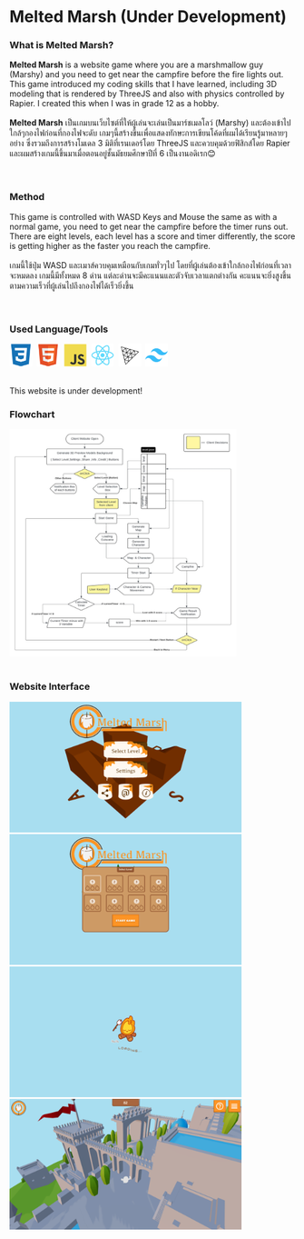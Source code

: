 # Melted Marsh (Under Development)

### What is Melted Marsh?
**Melted Marsh** is a website game where you are a marshmallow guy (Marshy) and you need to get near the campfire before the fire lights out. This game introduced my coding skills that I have learned, including 3D modeling that is rendered by ThreeJS and also with physics controlled by Rapier. I created this when I was in grade 12 as a hobby.
<br>  
**Melted Marsh** เป็นเกมบนเว็บไซต์ที่ให้ผู้เล่นจะเล่นเป็นมาร์ชเมลโลว์ (Marshy) และต้องเข้าไปใกล้ๆกองไฟก่อนที่กองไฟจะดับ เกมๆนี้สร้างขึ้นเพื่อแสดงทักษะการเขียนโค้ดที่ผมได้เรียนรู้มาหลายๆอย่าง ซึ่งรวมถึงการสร้างโมเดล 3 มิติที่เรนเดอร์โดย ThreeJS และควบคุมด้วยฟิสิกส์โดย Rapier และผมสร้างเกมนี้ขึ้นมาเมื่อตอนอยู่ชั้นมัธยมศึกษาปีที่ 6 เป็นงานอดิเรก😊
<br>
<br>
<br>
### Method
This game is controlled with WASD Keys and Mouse the same as with a normal game, you need to get near the campfire before the timer runs out. There are eight levels, each level has a score and timer differently, the score is getting higher as the faster you reach the campfire. 
<br>  
เกมนี้ใช้ปุ่ม WASD และเมาส์ควบคุมเหมือนกับเกมทั่วๆไป โดยที่ผู้เล่นต้องเข้าใกล้กองไฟก่อนที่เวลาจะหมดลง เกมนี้มีทั้งหมด 8 ด่าน แต่ละด่านจะมีคะแนนและตัวจับเวลาแตกต่างกัน คะแนนจะยิ่งสูงขึ้นตามความเร็วที่ผู้เล่นไปถึงกองไฟได้เร็วยิ่งขึ้น
<br>
<br>
<br>

### Used Language/Tools
<div>
  <img src="https://github.com/devicons/devicon/blob/master/icons/css3/css3-plain.svg"  title="CSS"width="40" height="40"/>&nbsp;
  <img src="https://github.com/devicons/devicon/blob/master/icons/html5/html5-original.svg" title="HTML5"width="40" height="40"/>&nbsp;
  <img src="https://github.com/devicons/devicon/blob/master/icons/javascript/javascript-original.svg" title="JavaScript"width="40" height="40"/>&nbsp;
  <img src="https://github.com/devicons/devicon/blob/master/icons/react/react-original.svg" title="React"width="40" height="40"/>&nbsp;
  <img src="https://github.com/devicons/devicon/blob/master/icons/threejs/threejs-original.svg" title="ThreeJS"width="40" height="40"/>&nbsp;
  <img src="https://github.com/devicons/devicon/blob/master/icons/tailwindcss/tailwindcss-original.svg" title="Tailwindcss"width="40" height="40"/>&nbsp;
</div>
<br>  

This website is under development!

### Flowchart 
<div>
  <img src="./illustration/Flowchart.jpeg"  title="Flowchart"width="400" height="400"/>
</div>
<br>  

### Website Interface
<div>
  <img src="./illustration/UI1.png"  title="UI" height="230"/>
  <img src="./illustration/UI2.png"  title="UI" height="230"/>
  <img src="./illustration/UI3.png"  title="UI" height="230"/>
  <img src="./illustration/UI4.png"  title="UI" height="230"/>
</div>

